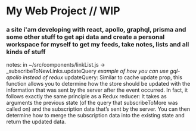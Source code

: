 # My Web Project // WIP
### a site i'am developing with react, apollo, graphql, prisma and some other stuff to get api data and create a personal workspace for myself to get my feeds, take notes, lists and all kinds of stuff 


notes:
in ~/src/components/linkList.js -> _subscribeToNewLinks.updateQuery
<i>example of how you can use gql-apollo instead of redux</i>
updateQuery: Similar to cache update prop, this function allows you to determine how the store should be updated with the information that was sent by the server after the event occurred. In fact, it follows exactly the same principle as a Redux reducer: It takes as arguments the previous state (of the query that subscribeToMore was called on) and the subscription data that’s sent by the server. You can then determine how to merge the subscription data into the existing state and return the updated data.